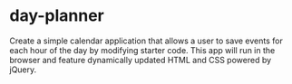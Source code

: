 # day-planner
Create a simple calendar application that allows a user to save events for each hour of the day by modifying starter code. This app will run in the browser and feature dynamically updated HTML and CSS powered by jQuery.
